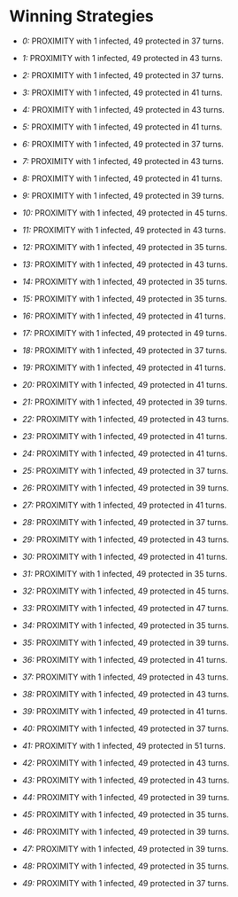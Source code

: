 # Winning Strategies

* _0:_ PROXIMITY with 1 infected, 49 protected in 37 turns.


* _1:_ PROXIMITY with 1 infected, 49 protected in 43 turns.


* _2:_ PROXIMITY with 1 infected, 49 protected in 37 turns.


* _3:_ PROXIMITY with 1 infected, 49 protected in 41 turns.


* _4:_ PROXIMITY with 1 infected, 49 protected in 43 turns.


* _5:_ PROXIMITY with 1 infected, 49 protected in 41 turns.


* _6:_ PROXIMITY with 1 infected, 49 protected in 37 turns.


* _7:_ PROXIMITY with 1 infected, 49 protected in 43 turns.


* _8:_ PROXIMITY with 1 infected, 49 protected in 41 turns.


* _9:_ PROXIMITY with 1 infected, 49 protected in 39 turns.


* _10:_ PROXIMITY with 1 infected, 49 protected in 45 turns.


* _11:_ PROXIMITY with 1 infected, 49 protected in 43 turns.


* _12:_ PROXIMITY with 1 infected, 49 protected in 35 turns.


* _13:_ PROXIMITY with 1 infected, 49 protected in 43 turns.


* _14:_ PROXIMITY with 1 infected, 49 protected in 35 turns.


* _15:_ PROXIMITY with 1 infected, 49 protected in 35 turns.


* _16:_ PROXIMITY with 1 infected, 49 protected in 41 turns.


* _17:_ PROXIMITY with 1 infected, 49 protected in 49 turns.


* _18:_ PROXIMITY with 1 infected, 49 protected in 37 turns.


* _19:_ PROXIMITY with 1 infected, 49 protected in 41 turns.


* _20:_ PROXIMITY with 1 infected, 49 protected in 41 turns.


* _21:_ PROXIMITY with 1 infected, 49 protected in 39 turns.


* _22:_ PROXIMITY with 1 infected, 49 protected in 43 turns.


* _23:_ PROXIMITY with 1 infected, 49 protected in 41 turns.


* _24:_ PROXIMITY with 1 infected, 49 protected in 41 turns.


* _25:_ PROXIMITY with 1 infected, 49 protected in 37 turns.


* _26:_ PROXIMITY with 1 infected, 49 protected in 39 turns.


* _27:_ PROXIMITY with 1 infected, 49 protected in 41 turns.


* _28:_ PROXIMITY with 1 infected, 49 protected in 37 turns.


* _29:_ PROXIMITY with 1 infected, 49 protected in 43 turns.


* _30:_ PROXIMITY with 1 infected, 49 protected in 41 turns.


* _31:_ PROXIMITY with 1 infected, 49 protected in 35 turns.


* _32:_ PROXIMITY with 1 infected, 49 protected in 45 turns.


* _33:_ PROXIMITY with 1 infected, 49 protected in 47 turns.


* _34:_ PROXIMITY with 1 infected, 49 protected in 35 turns.


* _35:_ PROXIMITY with 1 infected, 49 protected in 39 turns.


* _36:_ PROXIMITY with 1 infected, 49 protected in 41 turns.


* _37:_ PROXIMITY with 1 infected, 49 protected in 43 turns.


* _38:_ PROXIMITY with 1 infected, 49 protected in 43 turns.


* _39:_ PROXIMITY with 1 infected, 49 protected in 41 turns.


* _40:_ PROXIMITY with 1 infected, 49 protected in 37 turns.


* _41:_ PROXIMITY with 1 infected, 49 protected in 51 turns.


* _42:_ PROXIMITY with 1 infected, 49 protected in 43 turns.


* _43:_ PROXIMITY with 1 infected, 49 protected in 43 turns.


* _44:_ PROXIMITY with 1 infected, 49 protected in 39 turns.


* _45:_ PROXIMITY with 1 infected, 49 protected in 35 turns.


* _46:_ PROXIMITY with 1 infected, 49 protected in 39 turns.


* _47:_ PROXIMITY with 1 infected, 49 protected in 39 turns.


* _48:_ PROXIMITY with 1 infected, 49 protected in 35 turns.


* _49:_ PROXIMITY with 1 infected, 49 protected in 37 turns.


